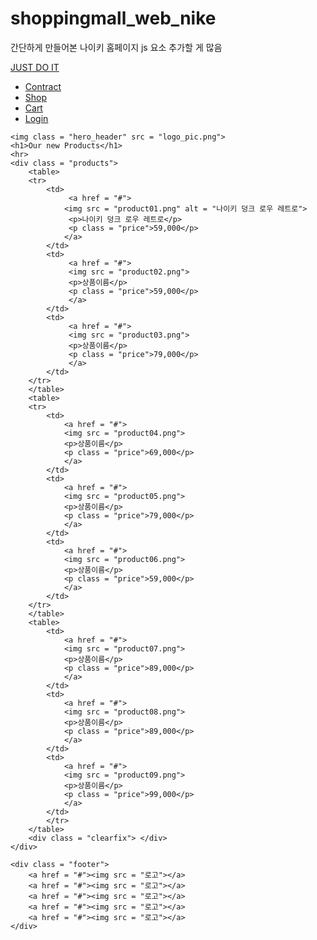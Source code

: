 # shoppingmall_web_nike
간단하게 만들어본 나이키 홈페이지 js 요소 추가할 게 많음

<!DOCTYPE html>
<html>
<head>
    <meta charset='utf-8'>
    <title>NIKE.UNOFFICIAL</title>
    <link href = "style.css" rel ="stylesheet">
</head>
<body>
    <div class = "navbar">
        <a class = "logo" href = "#">
            <p>JUST DO IT</p>
        </a>
        <ul>
            <li><a href = "#">Contract</a></li>
            <li><a href = "#">Shop</a></li>
            <li><a href = "#">Cart</a></li>
            <li><a href = "#">Login</a></li>
        </ul>
    </div>

    <img class = "hero_header" src = "logo_pic.png">
    <h1>Our new Products</h1>
    <hr>
    <div class = "products">
        <table>
        <tr>
            <td>
                 <a href = "#">
                <img src = "product01.png" alt = "나이키 덩크 로우 레트로">
                 <p>나이키 덩크 로우 레트로</p>
                 <p class = "price">59,000</p>
                </a>
            </td>
            <td>   
                 <a href = "#">
                 <img src = "product02.png">
                 <p>상품이름</p>
                 <p class = "price">59,000</p>
                 </a>
            </td> 
            <td>
                 <a href = "#">
                 <img src = "product03.png">
                 <p>상품이름</p>
                 <p class = "price">79,000</p>
                 </a>
            </td>  
        </tr>
        </table>
        <table>
        <tr>
            <td>
                <a href = "#">
                <img src = "product04.png">
                <p>상품이름</p>
                <p class = "price">69,000</p>
                </a>
            </td>
            <td>
                <a href = "#">
                <img src = "product05.png">
                <p>상품이름</p>
                <p class = "price">79,000</p>
                </a>
            </td>
            <td>    
                <a href = "#">
                <img src = "product06.png">
                <p>상품이름</p>
                <p class = "price">59,000</p>
                </a>
            </td>    
        </tr>
        </table>
        <table>
            <td>
                <a href = "#">
                <img src = "product07.png">
                <p>상품이름</p>
                <p class = "price">89,000</p>
                </a>
            </td>
            <td>
                <a href = "#">
                <img src = "product08.png">
                <p>상품이름</p>
                <p class = "price">89,000</p>
                </a>
            </td>
            <td>
                <a href = "#">
                <img src = "product09.png">
                <p>상품이름</p>
                <p class = "price">99,000</p>
                </a>
            </td>
            </tr>
        </table>    
        <div class = "clearfix"> </div>
    </div>
    
    <div class = "footer">
        <a href = "#"><img src = "로고"></a>
        <a href = "#"><img src = "로고"></a>
        <a href = "#"><img src = "로고"></a>
        <a href = "#"><img src = "로고"></a>
        <a href = "#"><img src = "로고"></a>
    </div>
</body>
</html>
